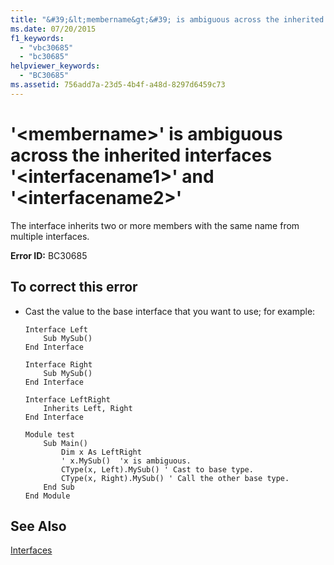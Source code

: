```yaml
---
title: "&#39;&lt;membername&gt;&#39; is ambiguous across the inherited interfaces &#39;&lt;interfacename1&gt;&#39; and &#39;&lt;interfacename2&gt;&#39;"
ms.date: 07/20/2015
f1_keywords: 
  - "vbc30685"
  - "bc30685"
helpviewer_keywords: 
  - "BC30685"
ms.assetid: 756add7a-23d5-4b4f-a48d-8297d6459c73
---
```

# &#39;&lt;membername&gt;&#39; is ambiguous across the inherited interfaces &#39;&lt;interfacename1&gt;&#39; and &#39;&lt;interfacename2&gt;&#39;
The interface inherits two or more members with the same name from multiple interfaces.  
  
 **Error ID:** BC30685  
  
## To correct this error  
  
- Cast the value to the base interface that you want to use; for example:  
  
  ```  
  Interface Left  
      Sub MySub()  
  End Interface  
  
  Interface Right  
      Sub MySub()  
  End Interface  
  
  Interface LeftRight  
      Inherits Left, Right  
  End Interface  
  
  Module test  
      Sub Main()  
          Dim x As LeftRight  
          ' x.MySub()  'x is ambiguous.  
          CType(x, Left).MySub() ' Cast to base type.  
          CType(x, Right).MySub() ' Call the other base type.  
      End Sub  
  End Module  
  ```  
  
## See Also  
 [Interfaces](../../../visual-basic/programming-guide/language-features/interfaces/index.md)
